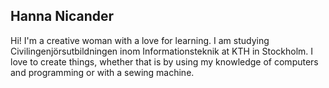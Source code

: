 ## Hanna Nicander
Hi! I'm a creative woman with a love for learning. I am studying Civilingenjörsutbildningen inom Informationsteknik at KTH in Stockholm. I love to create things, whether that is by using my knowledge of computers and programming or with a sewing machine.
<!--
**nicanderhanna/nicanderhanna** is a ✨ _special_ ✨ repository because its `README.md` (this file) appears on your GitHub profile.

Here are some ideas to get you started:

- 🔭 I’m currently working on ...
- 🌱 I’m currently learning ...
- 👯 I’m looking to collaborate on ...
- 🤔 I’m looking for help with ...
- 💬 Ask me about ...
- 📫 How to reach me: ...
- 😄 Pronouns: ...
- ⚡ Fun fact: ...
-->
